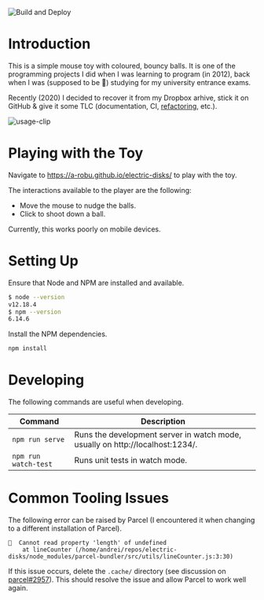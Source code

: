 ![Build and Deploy](https://github.com/a-robu/electric-disks/workflows/Build%20and%20Deploy/badge.svg?branch=master)

# Introduction

This is a simple mouse toy with coloured, bouncy balls. It is one of the programming projects I did when I was learning to program (in 2012), back when I was (supposed to be 🙂) studying for my university entrance exams.

Recently (2020) I decided to recover it from my Dropbox arhive, stick it on GitHub & give it some TLC (documentation, CI, [refactoring](https://github.com/a-robu/electric-disks/issues/2), etc.).

![usage-clip](usage-clip.gif)

# Playing with the Toy

Navigate to https://a-robu.github.io/electric-disks/ to play with the toy.

The interactions available to the player are the following:
- Move the mouse to nudge the balls.
- Click to shoot down a ball.

Currently, this works poorly on mobile devices.

# Setting Up

Ensure that Node and NPM are installed and available.

```bash
$ node --version
v12.18.4
$ npm --version
6.14.6
```

Install the NPM dependencies.

```bash
npm install
```

# Developing

The following commands are useful when developing.

| Command | Description |
|---------|-------------|
| `npm run serve` | Runs the development server in watch mode, usually on http://localhost:1234/. |
| `npm run watch-test` | Runs unit tests in watch mode. |

# Common Tooling Issues

The following error can be raised by Parcel (I encountered it when changing to a different installation of Parcel).

```
🚨  Cannot read property 'length' of undefined
    at lineCounter (/home/andrei/repos/electric-disks/node_modules/parcel-bundler/src/utils/lineCounter.js:3:30)
```

If this issue occurs, delete the `.cache/` directory (see discussion on [parcel#2957](https://github.com/parcel-bundler/parcel/issues/2957#issuecomment-486915492)). This should resolve the issue and allow Parcel to work well again.
